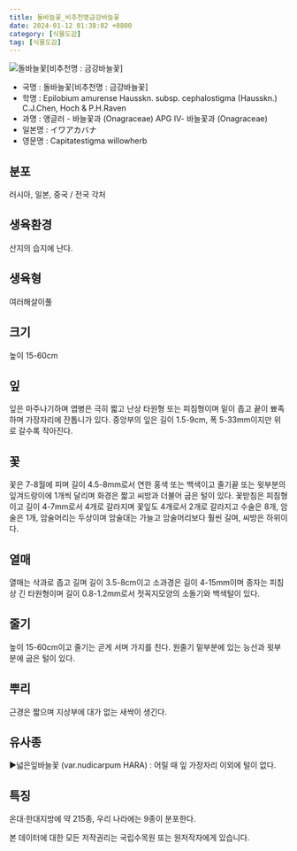 ```yaml
---
title: 돌바늘꽃_비추천명금강바늘꽃
date: 2024-01-12 01:38:02 +0800
category: [식물도감]
tag: [식물도감]
---
```




![돌바늘꽃[비추천명 : 금강바늘꽃]](/fileUpload/plants/basic/Onagraceae/Epilobium/13831/13831_1_th2.jpg)
- 국명 : 돌바늘꽃[비추천명 : 금강바늘꽃]
- 학명 : Epilobium amurense Hausskn. subsp. cephalostigma (Hausskn.) C.J.Chen, Hoch & P.H.Raven
- 과명 : 앵글러 - 바늘꽃과 (Onagraceae) APG Ⅳ- 바늘꽃과 (Onagraceae)
- 일본명 : イワアカバナ
- 영문명 : Capitatestigma willowherb


## 분포
러시아, 일본, 중국 / 전국 각처
## 생육환경
산지의 습지에 난다.
## 생육형
여러해살이풀 
## 크기
높이 15-60cm
## 잎
잎은 마주나기하며 엽병은 극히 짧고 난상 타원형 또는 피침형이며 밑이 좁고 끝이 뾰족하며 가장자리에 잔톱니가 있다. 중앙부의 잎은 길이 1.5-9cm, 폭 5-33mm이지만 위로 갈수록 작아진다.
## 꽃
꽃은 7-8월에 피며 길이 4.5-8mm로서 연한 홍색 또는 백색이고 줄기끝 또는 윗부분의 잎겨드랑이에 1개씩 달리며 화경은 짧고 씨방과 더불어 굽은 털이 있다. 꽃받침은 피침형이고 길이 4-7mm로서 4개로 갈라지며 꽃잎도 4개로서 2개로 갈라지고 수술은 8개, 암술은 1개, 암술머리는 두상이며 암술대는 가늘고 암술머리보다 훨씬 길며, 씨방은 하위이다.
## 열매
열매는 삭과로 좁고 길며 길이 3.5-8cm이고 소과경은 길이 4-15mm이며 종자는 피침상 긴 타원형이며 길이 0.8-1.2mm로서 젓꼭지모양의 소돌기와 백색털이 있다.
## 줄기
높이 15-60cm이고 줄기는 곧게 서며 가지를 친다. 원줄기 밑부분에 있는 능선과 윗부분에 굽은 털이 있다.
## 뿌리
근경은 짧으며 지상부에 대가 없는 새싹이 생긴다.
## 유사종
▶넓은잎바늘꽃 (var.nudicarpum HARA) : 어릴 때 잎 가장자리 이외에 털이 없다.
## 특징
온대·한대지방에 약 215종, 우리 나라에는 9종이 분포한다.






본 데이터에 대한 모든 저작권리는 국립수목원 또는 원저작자에게 있습니다.

